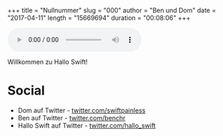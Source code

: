 +++
title = "Nullnummer"
slug = "000"
author = "Ben und Dom"
date = "2017-04-11"
length = "15669694"
duration = "00:08:06"
+++

<audio controls>
    <source src="https://media.hallo-swift.de/file/halloswift/000.mp3" type="audio/mp3">
</audio>

Willkommen zu Hallo Swift!

# Social

- Dom auf Twitter - [twitter.com/swiftpainless](http://twitter.com/swiftpainless)
- Ben auf Twitter - [twitter.com/benchr](http://twitter.com/benchr)
- Hallo Swift auf Twitter - [twitter.com/hallo_swift](http://twitter.com/hallo_swift)
